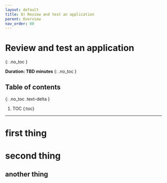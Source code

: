 ```yaml
---
layout: default
title: 8) Review and test an application
parent: Overview
nav_order: 80
---
```


# Review and test an application
{: .no_toc }

**Duration: TBD minutes**
{: .no_toc }

## Table of contents
{: .no_toc .text-delta }

1. TOC
{:toc}

---

# first thing

# second thing

## another thing